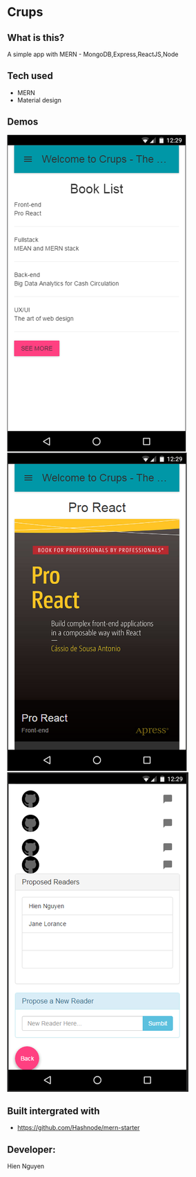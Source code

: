 # Crups

## What is this?
A simple app with MERN - MongoDB,Express,ReactJS,Node

## Tech used
+ MERN
+ Material design 

## Demos
<img src="dev_process/cap1.PNG">
<img src="dev_process/cap2.PNG">
<img src="dev_process/cap3.PNG">

## Built intergrated with 
+ https://github.com/Hashnode/mern-starter

## Developer:
Hien Nguyen
